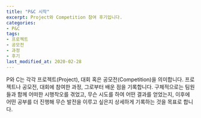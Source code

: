 ```yaml
---
title: "P&C 시작"
excerpt: Project와 Competition 참여 후기입니다.
categories:
- P&C
tags:
- 프로젝트
- 공모전
- 과정
- 후기
last_modified_at: 2020-02-28
---
```




P와 C는 각각 프로젝트(Project), 대회 혹은 공모전(Competition)을 의미합니다. 프로젝트나 공모전, 대회에 참여한 과정, 그로부터 배운 점을 기록합니다. 구체적으로는 팀원들과 함께 어떠한 시행착오를 겪었고, 무슨 시도를 하여 어떤 결과를 얻었는지, 이후에 어떤 공부를 더 진행해 무슨 발전을 이루고 싶은지 상세하게 기록하는 것을 목표로 합니다.